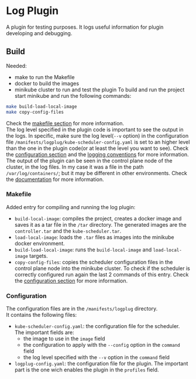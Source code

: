 # Log Plugin
A plugin for testing purposes.
It logs useful information for plugin developing and debugging.

## Build
Needed:
- make to run the Makefile
- docker to build the images
- minikube cluster to run and test the plugin
To build and run the project start minikube and run the following commands:
```bash
make build-load-local-image
make copy-config-files
```
Check the [makefile section](#makefile) for more information. \
The log level specified in the plugin code is important to see the output in the logs.
In specific, make sure the log level(`--v` option) in the configuration file `/manifests/logplug/kube-scheduler-config.yaml` is set to an higher level than the one in the plugin code(or at least the level you want to see).
Check the [configuration section](#configuration) and the [logging conventions](https://github.com/kubernetes/community/blob/master/contributors/devel/sig-instrumentation/logging.md) for more information. \
The output of the plugin can be seen in the control plane node of the cluster, in the log files.
In my case it was a file in the path `/var/log/containers/`; but it may be different in other environments.
Check the [documentation](https://kubernetes.io/docs/tasks/debug/debug-cluster/#looking-at-logs) for more information.

### Makefile
Added entry for compiling and running the log plugin:
- `build-local-image`: compiles the project, creates a docker image and saves it as a tar file in the `/tar` directory. The generated images are the `controller.tar` and the `kube-scheduler.tar`.
- `load-local-image`: loads the `.tar` files as images into the minikube docker environment.
- `build-load-local-image`: runs the `build-local-image` and `load-local-image` targets.
- `copy-config-files`: copies the scheduler configuration files in the control plane node into the minikube cluster. To check if the scheduler is correctly configured run again the last 2 commands of this entry. Check the [configuration section](#configuration) for more information.

### Configuration
The configuration files are in the `/manifests/logplug` directory. \
It contains the following files:
- `kube-scheduler-config.yaml`: the configuration file for the scheduler. The important fields are:
    - the image to use in the `image` field
    - the configuration to apply with the `--config` option in the `command` field
    - the log level specified with the `--v` option in the `command` field
- `logplug-config.yaml`: the configuration file for the plugin. The important part is the one wich enables the plugin in the `profiles` field.
